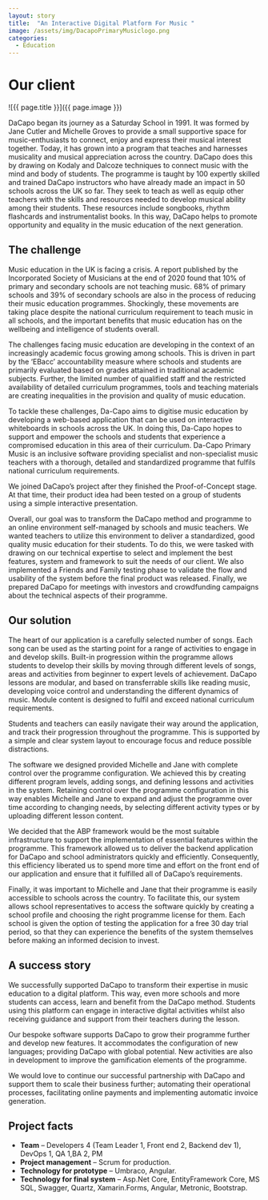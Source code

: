 ```yaml
---
layout: story
title:  "An Interactive Digital Platform For Music "
image: /assets/img/DacapoPrimaryMusiclogo.png
categories:
  - Education
---
```


# Our client

![{{ page.title }}]({{ page.image }})

DaCapo began its journey as a Saturday School in 1991. It was formed by Jane Cutler and Michelle Groves to provide a small supportive space for music-enthusiasts to connect, enjoy and express their musical interest together. Today, it has grown into a program that teaches and harnesses musicality and musical appreciation across the country. DaCapo does this by drawing on Kodaly and Dalcoze techniques to connect music with the mind and body of students. The programme is taught by 100 expertly skilled and trained DaCapo instructors who have already made an impact in 50 schools across the UK so far. They seek to teach as well as equip other teachers with the skills and resources needed to develop musical ability among their students. These resources include songbooks, rhythm flashcards and instrumentalist books. In this way, DaCapo helps to promote opportunity and equality in the music education of the next generation. 

## The challenge
Music education in the UK is facing a crisis. A report published by the Incorporated Society of Musicians at the end of 2020 found that 10% of primary and secondary schools are not teaching music. 68% of primary schools and 39% of secondary schools are also in the process of reducing their music education programmes. Shockingly, these movements are taking place despite the national curriculum requirement to teach music in all schools, and the important benefits that music education has on the wellbeing and intelligence of students overall. 

The challenges facing music education are developing in the context of an increasingly academic focus growing among schools. This is driven in part by the ‘EBacc’ accountability measure where schools and students are primarily evaluated based on grades attained in traditional academic subjects.  Further, the limited number of qualified staff and the restricted availability of detailed curriculum programmes, tools and teaching materials are creating inequalities in the provision and quality of music education.

To tackle these challenges, Da-Capo aims to digitise music education by developing a web-based application that can be used on interactive whiteboards in schools across the UK. In doing this, Da-Capo hopes to support and empower the schools and students that experience a compromised education in this area of their curriculum. Da-Capo Primary Music is an inclusive software providing specialist and non-specialist music teachers with a thorough, detailed and standardized programme that fulfils national curriculum requirements.


We joined DaCapo’s project after they finished the Proof-of-Concept stage. At that time, their product idea had been tested on a group of students using a simple interactive presentation. 

Overall, our goal was to transform the DaCapo method and programme to an online environment self-managed by schools and music teachers. We wanted teachers to utilize this environment to deliver a standardized, good quality music education for their students. To do this, we were tasked with drawing on our technical expertise to select and implement the best features, system and framework to suit the needs of our client. We also implemented a Friends and Family testing phase to validate the flow and usability of the system before the final product was released. Finally, we prepared DaCapo for meetings with investors and crowdfunding campaigns about the technical aspects of their programme. 

## Our solution
The heart of our application is a carefully selected number of songs. Each song can be used as the starting point for a range of activities to engage in and develop skills. Built-in progression within the programme allows students to develop their skills by moving through different levels of songs, areas and activities from beginner to expert levels of achievement. DaCapo lessons are modular, and based on transferrable skills like reading music, developing voice control and understanding the different dynamics of music. Module content is designed to fulfil and exceed national curriculum requirements. 

Students and teachers can easily navigate their way around the application, and track their progression throughout the programme. This is supported by a simple and clear system layout to encourage focus and reduce possible distractions.

The software we designed provided Michelle and Jane with complete control over the programme configuration. We achieved this by creating different program levels, adding songs, and defining lessons and activities in the system. Retaining control over the programme configuration in this way enables Michelle and Jane to expand and adjust the programme over time according to changing needs, by selecting different activity types or by uploading different lesson content. 

We decided that the ABP framework would be the most suitable infrastructure to support the implementation of essential features within the programme. This framework allowed us to deliver the backend application for DaCapo and school administrators quickly and efficiently. Consequently, this efficiency liberated us to spend more time and effort on the front end of our application and ensure that it fulfilled all of DaCapo’s requirements. 

Finally, it was important to Michelle and Jane that their programme is easily accessible to schools across the country. To facilitate this, our system allows school representatives to access the software quickly by creating a school profile and choosing the right programme license for them. Each school is given the option of testing the application for a free 30 day trial period, so that they can experience the benefits of the system themselves before making an informed decision to invest. 


## A success story
We successfully supported DaCapo to transform their expertise in music education to a digital platform. This way, even more schools and more students can access, learn and benefit from the DaCapo method. Students using this platform can engage in interactive digital activities whilst also receiving guidance and support from their teachers during the lesson. 

Our bespoke software supports DaCapo to grow their programme further and develop new features. It accommodates the configuration of new languages; providing DaCapo with global potential. New activities are also in development to improve the gamification elements of the programme. 

We would love to continue our successful partnership with DaCapo and support them to scale their business further; automating their operational processes, facilitating online payments and implementing automatic invoice generation. 

## Project facts
- **Team** –  Developers 4 (Team Leader 1, Front end 2, Backend dev 1), DevOps 1, QA 1,BA 2, PM 
- **Project management** – Scrum for production.
- **Technology for prototype** – Umbraco, Angular.
- **Technology for final system** – Asp.Net Core, EntityFramework Core, MS SQL, Swagger, Quartz, Xamarin.Forms, Angular, Metronic, Bootstrap.
